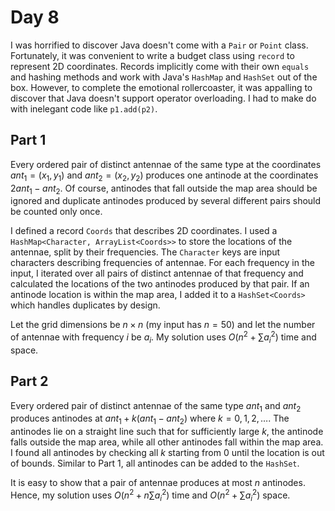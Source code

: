 # Day 8

I was horrified to discover Java doesn't come with a `Pair` or `Point` class. Fortunately, it was convenient to write a budget class using `record` to represent 2D coordinates. Records implicitly come with their own `equals` and hashing methods and work with Java's `HashMap` and `HashSet` out of the box. However, to complete the emotional rollercoaster, it was appalling to discover that Java doesn't support operator overloading. I had to make do with inelegant code like `p1.add(p2)`.

## Part 1

Every ordered pair of distinct antennae of the same type at the coordinates $`ant_1 = (x_1, y_1)`$ and $`ant_2 = (x_2, y_2)`$ produces one antinode at the coordinates $`2ant_1 - ant_2`$. Of course, antinodes that fall outside the map area should be ignored and duplicate antinodes produced by several different pairs should be counted only once.

I defined a record `Coords` that describes 2D coordinates. I used a `HashMap<Character, ArrayList<Coords>>` to store the locations of the antennae, split by their frequencies. The `Character` keys are input characters describing frequencies of antennae. For each frequency in the input, I iterated over all pairs of distinct antennae of that frequency and calculated the locations of the two antinodes produced by that pair. If an antinode location is within the map area, I added it to a `HashSet<Coords>` which handles duplicates by design.

Let the grid dimensions be $`n \times n`$ (my input has $`n = 50`$) and let the number of antennae with frequency $`i`$ be $`a_i`$. My solution uses $`O(n^2 + \sum a_i^2)`$ time and space.

## Part 2

Every ordered pair of distinct antennae of the same type $`ant_1`$ and $`ant_2`$ produces antinodes at $`ant_1 + k(ant_1 - ant_2)`$ where $`k = 0, 1, 2, \dots`$. The antinodes lie on a straight line such that for sufficiently large $`k`$, the antinode falls outside the map area, while all other antinodes fall within the map area. I found all antinodes by checking all $`k`$ starting from $`0`$ until the location is out of bounds. Similar to Part 1, all antinodes can be added to the `HashSet`.

It is easy to show that a pair of antennae produces at most $`n`$ antinodes. Hence, my solution uses $`O(n^2 + n \sum a_i^2)`$ time and $`O(n^2 + \sum a_i^2)`$ space.